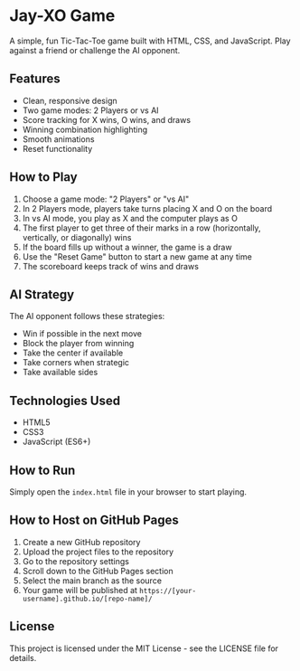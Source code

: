 # Jay-XO Game

A simple, fun Tic-Tac-Toe game built with HTML, CSS, and JavaScript. Play against a friend or challenge the AI opponent.

## Features

- Clean, responsive design
- Two game modes: 2 Players or vs AI
- Score tracking for X wins, O wins, and draws
- Winning combination highlighting
- Smooth animations
- Reset functionality

## How to Play

1. Choose a game mode: "2 Players" or "vs AI"
2. In 2 Players mode, players take turns placing X and O on the board
3. In vs AI mode, you play as X and the computer plays as O
4. The first player to get three of their marks in a row (horizontally, vertically, or diagonally) wins
5. If the board fills up without a winner, the game is a draw
6. Use the "Reset Game" button to start a new game at any time
7. The scoreboard keeps track of wins and draws

## AI Strategy

The AI opponent follows these strategies:
- Win if possible in the next move
- Block the player from winning
- Take the center if available
- Take corners when strategic
- Take available sides

## Technologies Used

- HTML5
- CSS3
- JavaScript (ES6+)

## How to Run

Simply open the `index.html` file in your browser to start playing.

## How to Host on GitHub Pages

1. Create a new GitHub repository
2. Upload the project files to the repository
3. Go to the repository settings
4. Scroll down to the GitHub Pages section
5. Select the main branch as the source
6. Your game will be published at `https://[your-username].github.io/[repo-name]/`

## License

This project is licensed under the MIT License - see the LICENSE file for details.
